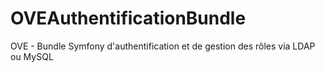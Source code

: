 OVEAuthentificationBundle
=========================

OVE - Bundle Symfony d'authentification et de gestion des rôles via LDAP ou MySQL


